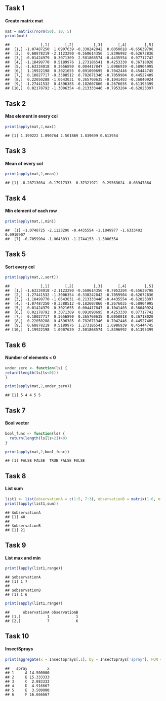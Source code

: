 Task 1
------

#### Create matrix mat

``` r
mat = matrix(rnorm(50), 10, 5)
print(mat)
```

    ##              [,1]       [,2]         [,3]       [,4]        [,5]
    ##  [1,] -1.07487250  1.0907639 -0.330242842  0.6050018 -0.65639798
    ##  [2,]  0.68878219 -2.1123290 -0.560614356  1.8396992 -0.62672836
    ##  [3,] -0.01424979  0.3071309  2.501868574 -0.4435554  0.07717742
    ##  [4,] -1.18499770  0.5189976  1.273186541  0.4253330  0.36718020
    ##  [5,] -1.63334018  0.3656890  0.004417847  1.6986939 -0.58904995
    ##  [6,]  1.19922198  0.3021655  0.091090695  0.7042446  0.45444745
    ##  [7,]  0.18027717 -0.3388512  0.782671346 -0.7059904  0.44527409
    ##  [8,]  0.22050288 -1.0643031  0.365760635 -0.1041403 -0.36040924
    ##  [9,] -1.27441532  0.4396385 -0.182607860 -0.2676035  0.61395399
    ## [10,]  0.02178792 -1.3006354 -0.213333446 -0.7953204 -0.62023397

Task 2
------

#### Max element in every col

``` r
print(apply(mat,2,max))
```

    ## [1] 1.199222 1.090764 2.501869 1.839699 0.613954

Task 3
------

#### Mean of every col

``` r
print(apply(mat,2,mean))
```

    ## [1] -0.28713034 -0.17917333  0.37321971  0.29563624 -0.08947864

Task 4
------

#### Min element of each row

``` r
print(apply(mat,1,min))
```

    ##  [1] -1.0748725 -2.1123290 -0.4435554 -1.1849977 -1.6333402  0.0910907
    ##  [7] -0.7059904 -1.0643031 -1.2744153 -1.3006354

Task 5
------

#### Sort every col

``` r
print(apply(mat,2,sort))
```

    ##              [,1]       [,2]         [,3]       [,4]        [,5]
    ##  [1,] -1.63334018 -2.1123290 -0.560614356 -0.7953204 -0.65639798
    ##  [2,] -1.27441532 -1.3006354 -0.330242842 -0.7059904 -0.62672836
    ##  [3,] -1.18499770 -1.0643031 -0.213333446 -0.4435554 -0.62023397
    ##  [4,] -1.07487250 -0.3388512 -0.182607860 -0.2676035 -0.58904995
    ##  [5,] -0.01424979  0.3021655  0.004417847 -0.1041403 -0.36040924
    ##  [6,]  0.02178792  0.3071309  0.091090695  0.4253330  0.07717742
    ##  [7,]  0.18027717  0.3656890  0.365760635  0.6050018  0.36718020
    ##  [8,]  0.22050288  0.4396385  0.782671346  0.7042446  0.44527409
    ##  [9,]  0.68878219  0.5189976  1.273186541  1.6986939  0.45444745
    ## [10,]  1.19922198  1.0907639  2.501868574  1.8396992  0.61395399

Task 6
------

#### Number of elements \< 0

``` r
under_zero <- function(ls) { 
return(length(ls[ls<0]))  
}

print(apply(mat,2,under_zero))
```

    ## [1] 5 4 4 5 5

Task 7
------

#### Bool vector

``` r
bool_func <- function(ls) {
  return(length(ls[ls>2])>0)
}

print(apply(mat,2,bool_func))
```

    ## [1] FALSE FALSE  TRUE FALSE FALSE

Task 8
------

#### List sum

``` r
list1 <- list(observationA = c(1:5, 7:3), observationB = matrix(1:6, nrow=2))
print(lapply(list1,sum))
```

    ## $observationA
    ## [1] 40
    ## 
    ## $observationB
    ## [1] 21

Task 9
------

#### List max and min

``` r
print(lapply(list1,range))
```

    ## $observationA
    ## [1] 1 7
    ## 
    ## $observationB
    ## [1] 1 6

``` r
print(sapply(list1,range))
```

    ##      observationA observationB
    ## [1,]            1            1
    ## [2,]            7            6

Task 10
-------

#### InsectSprays

``` r
print(aggregate(x = InsectSprays[,1], by = InsectSprays['spray'], FUN = mean))
```

    ##   spray         x
    ## 1     A 14.500000
    ## 2     B 15.333333
    ## 3     C  2.083333
    ## 4     D  4.916667
    ## 5     E  3.500000
    ## 6     F 16.666667
